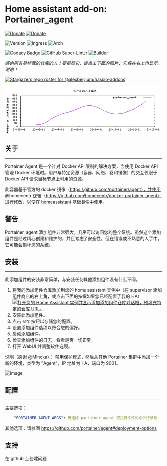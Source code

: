 # Home assistant add-on: Portainer_agent

[![Donate][donation-badge]](https://www.buymeacoffee.com/alexbelgium)
[![Donate][paypal-badge]](https://www.paypal.com/donate/?hosted_button_id=DZFULJZTP3UQA)

![Version](https://img.shields.io/badge/dynamic/yaml?label=Version&query=%24.version&url=https%3A%2F%2Fraw.githubusercontent.com%2Falexbelgium%2Fhassio-addons%2Fmaster%2Fportainer_agent%2Fconfig.yaml)
![Ingress](https://img.shields.io/badge/dynamic/yaml?label=Ingress&query=%24.ingress&url=https%3A%2F%2Fraw.githubusercontent.com%2Falexbelgium%2Fhassio-addons%2Fmaster%2Fportainer_agent%2Fconfig.yaml)
![Arch](https://img.shields.io/badge/dynamic/yaml?color=success&label=Arch&query=%24.arch&url=https%3A%2F%2Fraw.githubusercontent.com%2Falexbelgium%2Fhassio-addons%2Fmaster%2Fportainer_agent%2Fconfig.yaml)

[![Codacy Badge](https://app.codacy.com/project/badge/Grade/9c6cf10bdbba45ecb202d7f579b5be0e)](https://www.codacy.com/gh/alexbelgium/hassio-addons/dashboard?utm_source=github.com&utm_medium=referral&utm_content=alexbelgium/hassio-addons&utm_campaign=Badge_Grade)
[![GitHub Super-Linter](https://img.shields.io/github/actions/workflow/status/alexbelgium/hassio-addons/weekly-supelinter.yaml?label=Lint%20code%20base)](https://github.com/alexbelgium/hassio-addons/actions/workflows/weekly-supelinter.yaml)
[![Builder](https://img.shields.io/github/actions/workflow/status/alexbelgium/hassio-addons/onpush_builder.yaml?label=Builder)](https://github.com/alexbelgium/hassio-addons/actions/workflows/onpush_builder.yaml)

[donation-badge]: https://img.shields.io/badge/Buy%20me%20a%20coffee%20(no%20paypal)-%23d32f2f?logo=buy-me-a-coffee&style=flat&logoColor=white
[paypal-badge]: https://img.shields.io/badge/Buy%20me%20a%20coffee%20with%20Paypal-0070BA?logo=paypal&style=flat&logoColor=white

_感谢所有星标我的仓库的人！要星标它，请点击下面的图片，它将在右上角显示。谢谢！_

[![Stargazers repo roster for @alexbelgium/hassio-addons](https://raw.githubusercontent.com/alexbelgium/hassio-addons/master/.github/stars2.svg)](https://github.com/alexbelgium/hassio-addons/stargazers)

![downloads evolution](https://raw.githubusercontent.com/alexbelgium/hassio-addons/master/portainer_agent/stats.png)

## 关于

---

Portainer Agent 是一个针对 Docker API 限制的解决方案，当使用 Docker API 管理 Docker 环境时。用户与特定资源（容器、网络、卷和镜像）的交互仅限于 Docker API 请求目标节点上可用的资源。

此容器基于官方的 docker 镜像（https://github.com/portainer/agent），并使用 @homecentr 逻辑（https://github.com/homecentr/docker-portainer-agent）进行修改，以便在 homeassistant 基础镜像中使用。

## 警告

Portainer_agent 添加组件非常强大，几乎可以访问您的整个系统。虽然这个添加组件是经过精心创建和维护的，并且考虑了安全性，但在错误或不熟悉的人手中，它可能会损坏您的系统。

## 安装

---

此添加组件的安装非常简单，与安装任何其他添加组件没有什么不同。

1. 将我的添加组件仓库添加到您的 home assistant 实例中（在 supervisor 添加组件商店的右上角，或点击下面的按钮如果您已经配置了我的 HA）
   [![打开您的 Home Assistant 实例并显示添加添加组件仓库对话框，预填充特定的仓库 URL。](https://my.home-assistant.io/badges/supervisor_add_addon_repository.svg)](https://my.home-assistant.io/redirect/supervisor_add_addon_repository/?repository_url=https%3A%2F%2Fgithub.com%2Falexbelgium%2Fhassio-addons)
1. 安装此添加组件。
1. 点击 `保存` 按钮以存储您的配置。
1. 设置添加组件选项以符合您的偏好。
1. 启动添加组件。
1. 检查添加组件的日志，看看是否一切正常。
1. 打开 WebUI 并调整软件选项。

说明（感谢 @Mincka）：
禁用保护模式，然后从其他 Portainer 集群中添加一个新的环境，类型为 "Agent"，IP 地址为 HA，端口为 9001。

![image](https://github.com/alexbelgium/hassio-addons/assets/6184289/f5c5f264-69d0-4d3c-b900-476e21aef05a)

## 配置

---

主要选项：
```yaml
    "PORTAINER_AGENT_ARGS": 传递给 portainer-agent 可执行文件的命令行参数
```

其他选项：请参阅 https://github.com/portainer/agent#deployment-options

## 支持

在 github 上创建问题